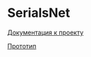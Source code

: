 SerialsNet
===============

[Документация к проекту](https://drive.google.com/drive/folders/1NNBzhA-6K4o67XpPC7Yd2jed73v_IzRb?usp=sharing)

[Прототип](https://marvelapp.com/29he5db/screen/36367472)
